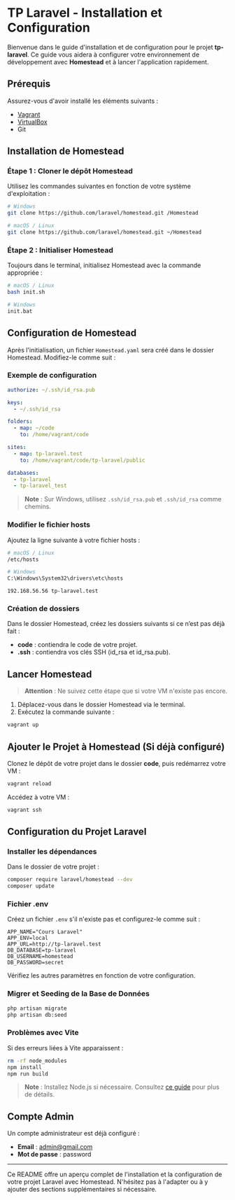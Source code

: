 # TP Laravel - Installation et Configuration

Bienvenue dans le guide d'installation et de configuration pour le projet **tp-laravel**. Ce guide vous aidera à configurer votre environnement de développement avec **Homestead** et à lancer l'application rapidement.

## Prérequis

Assurez-vous d'avoir installé les éléments suivants :
- [Vagrant](https://developer.hashicorp.com/vagrant/install?product_intent=vagrant)
- [VirtualBox](https://www.virtualbox.org/)
- Git

## Installation de Homestead

### Étape 1 : Cloner le dépôt Homestead

Utilisez les commandes suivantes en fonction de votre système d'exploitation :

```bash
# Windows
git clone https://github.com/laravel/homestead.git /Homestead

# macOS / Linux
git clone https://github.com/laravel/homestead.git ~/Homestead
```

### Étape 2 : Initialiser Homestead

Toujours dans le terminal, initialisez Homestead avec la commande appropriée :

```bash
# macOS / Linux
bash init.sh

# Windows
init.bat
```

## Configuration de Homestead

Après l'initialisation, un fichier `Homestead.yaml` sera créé dans le dossier Homestead. Modifiez-le comme suit :

### Exemple de configuration

```yaml
authorize: ~/.ssh/id_rsa.pub

keys:
  - ~/.ssh/id_rsa

folders:
  - map: ~/code
    to: /home/vagrant/code

sites:
  - map: tp-laravel.test
    to: /home/vagrant/code/tp-laravel/public

databases:
  - tp-laravel
  - tp-laravel_test
```

> **Note** : Sur Windows, utilisez `.ssh/id_rsa.pub` et `.ssh/id_rsa` comme chemins.

### Modifier le fichier hosts

Ajoutez la ligne suivante à votre fichier hosts :

```bash
# macOS / Linux
/etc/hosts

# Windows
C:\Windows\System32\drivers\etc\hosts
```

```plaintext
192.168.56.56 tp-laravel.test
```

### Création de dossiers

Dans le dossier Homestead, créez les dossiers suivants si ce n’est pas déjà fait :
- **code** : contiendra le code de votre projet.
- **.ssh** : contiendra vos clés SSH (id_rsa et id_rsa.pub).

## Lancer Homestead

> **Attention** : Ne suivez cette étape que si votre VM n'existe pas encore.

1. Déplacez-vous dans le dossier Homestead via le terminal.
2. Exécutez la commande suivante :

```bash
vagrant up
```

## Ajouter le Projet à Homestead (Si déjà configuré)

Clonez le dépôt de votre projet dans le dossier **code**, puis redémarrez votre VM :

```bash
vagrant reload
```

Accédez à votre VM :

```bash
vagrant ssh
```

## Configuration du Projet Laravel

### Installer les dépendances

Dans le dossier de votre projet :

```bash
composer require laravel/homestead --dev
composer update
```

### Fichier .env

Créez un fichier `.env` s'il n'existe pas et configurez-le comme suit :

```env
APP_NAME="Cours Laravel"
APP_ENV=local
APP_URL=http://tp-laravel.test
DB_DATABASE=tp-laravel
DB_USERNAME=homestead
DB_PASSWORD=secret
```

Vérifiez les autres paramètres en fonction de votre configuration.

### Migrer et Seeding de la Base de Données

```bash
php artisan migrate
php artisan db:seed
```

### Problèmes avec Vite

Si des erreurs liées à Vite apparaissent :

```bash
rm -rf node_modules
npm install
npm run build
```

> **Note** : Installez Node.js si nécessaire. Consultez [ce guide](https://kinsta.com/fr/blog/comment-installer-node-js/) pour plus de détails.

## Compte Admin

Un compte administrateur est déjà configuré :

- **Email** : admin@gmail.com
- **Mot de passe** : password

---

Ce README offre un aperçu complet de l'installation et la configuration de votre projet Laravel avec Homestead. N'hésitez pas à l'adapter ou à y ajouter des sections supplémentaires si nécessaire.
